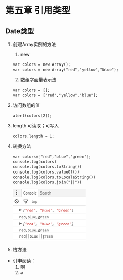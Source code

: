 # 第五章 引用类型

## Date类型

1. 创建Array实例的方法
    1. new
    ```
    var colors = new Array();
    var colors = new Array("red","yellow","blue");
    ```
    2. 数组字面量表示法
    ```
    var colors = [];
    var colors = ["red","yellow","blue"];
    ```
2. 访问数组的值
    ```
    alert(colors[2]);
    ```
3. length
    可读取；可写入
    ```
    colors.length = 1;
    ```
4. 转换方法
    ```
    var colors=["red","blue","green"];
    console.log(colors)
    console.log(colors.toString())
    console.log(colors.valueOf())
    console.log(colors.toLocaleString())
    console.log(colors.join("||"))
    ```
    
    ![转换方法](images/array.png)
    
5. 栈方法
    



* 引申阅读：
    1. 啊
    2. a


